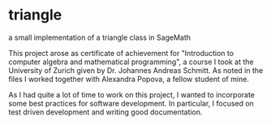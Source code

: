 # triangle
a small implementation of a triangle class in SageMath

This project arose as certificate of achievement for "Introduction to computer algebra and mathematical programming", a course I took at the University of Zurich given by Dr. Johannes Andreas Schmitt. As noted in the files I worked together with Alexandra Popova, a fellow student of mine.

As I had quite a lot of time to work on this project, I wanted to incorporate some best practices for software development.
In particular, I focused on test driven development and writing good documentation.
